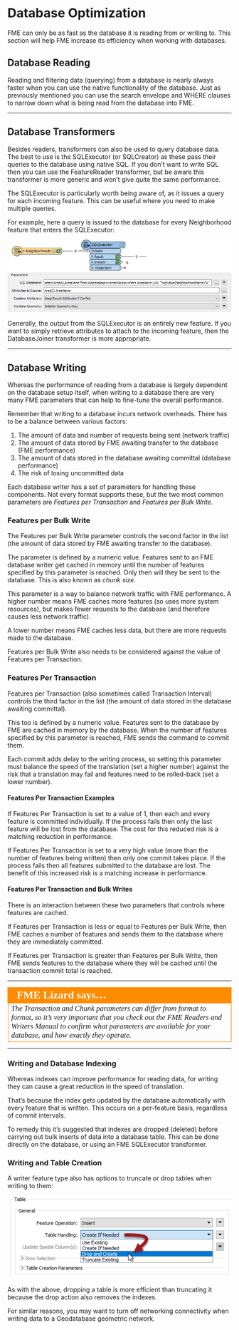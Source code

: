 # Database Optimization #

FME can only be as fast as the database it is reading from or writing to. This section will help FME increase its efficiency when working with databases. 

## Database Reading ##

Reading and filtering data (querying) from a database is nearly always faster when you can use the native functionality of the database. Just as previously mentioned you can use the search envelope and WHERE clauses to narrow down what is being read from the database into FME. 

---

## Database Transformers ##

Besides readers, transformers can also be used to query database data. The best to use is the SQLExecutor (or SQLCreator) as these pass their queries to the database using native SQL. If you don’t want to write SQL then you can use the FeatureReader transformer, but be aware this transformer is more generic and won’t give quite the same performance.

The SQLExecutor is particularly worth being aware of, as it issues a query for each incoming feature. This can be useful where you need to make multiple queries.

For example, here a query is issued to the database for every Neighborhood feature that enters the SQLExecutor:

![](./Images/Img2.026.DBPerformanceSQLExecutor.png)

Generally, the output from the SQLExecutor is an entirely new feature. If you want to simply retrieve attributes to attach to the incoming feature, then the DatabaseJoiner transformer is more appropriate.

---

## Database Writing ##

Whereas the performance of reading from a database is largely dependent on the database setup itself, when writing to a database there are very many FME parameters that can help to fine-tune the overall performance.

Remember that writing to a database incurs network overheads. There has to be a balance between various factors:

1. The amount of data and number of requests being sent (network traffic)
2. The amount of data stored by FME awaiting transfer to the database (FME performance)
3. The amount of data stored in the database awaiting committal (database performance)
4. The risk of losing uncommitted data

Each database writer has a set of parameters for handling these components. Not every format supports these, but the two most common parameters are *Features per Transaction* and *Features per Bulk Write*.

### Features per Bulk Write ###

The Features per Bulk Write parameter controls the second factor in the list (the amount of data stored by FME awaiting transfer to the database). 

The parameter is defined by a numeric value. Features sent to an FME database writer get cached in memory until the number of features specified by this parameter is reached. Only then will they be sent to the database. This is also known as *chunk size*.

This parameter is a way to balance network traffic with FME performance. A higher number means FME caches more features (so uses more system resources), but makes fewer requests to the database (and therefore causes less network traffic).

A lower number means FME caches less data, but there are more requests made to the database.

Features per Bulk Write also needs to be considered against the value of Features per Transaction.


### Features Per Transaction ###

Features per Transaction (also sometimes called Transaction Interval) controls the third factor in the list (the amount of data stored in the database awaiting committal). 

This too is defined by a numeric value. Features sent to the database by FME are cached in memory by the database. When the number of features specified by this parameter is reached, FME sends the command to commit them.

Each commit adds delay to the writing process, so setting this parameter must balance the speed of the translation (set a higher number) against the risk that a translation may fail and features need to be rolled-back (set a lower number).

#### Features Per Transaction Examples ####

If Features Per Transaction is set to a value of 1, then each and every feature is committed individually. If the process fails then only the last feature will be lost from the database. The cost for this reduced risk is a matching reduction in performance.

If Features Per Transaction is set to a very high value (more than the number of features being written) then only one commit takes place. If the process fails then all features submitted to the database are lost. The benefit of this increased risk is a matching increase in performance.

#### Features Per Transaction and Bulk Writes ####

There is an interaction between these two parameters that controls where features are cached.
 
If Features per Transaction is less or equal to Features per Bulk Write, then FME caches a number of features and sends them to the database where they are immediately committed.

If Features per Transaction is greater than Features per Bulk Write, then FME sends features to the database where they will be cached until the transaction commit total is reached.

---

<table style="border-spacing: 0px">
<tr>
<td style="vertical-align:middle;background-color:darkorange;border: 2px solid darkorange">
<i class="fa fa-quote-left fa-lg fa-pull-left fa-fw" style="color:white;padding-right: 12px;vertical-align:text-top"></i>
<span style="color:white;font-size:x-large;font-weight: bold;font-family:serif">FME Lizard says…</span>
</td>
</tr>

<tr>
<td style="border: 1px solid darkorange">
<span style="font-family:serif; font-style:italic; font-size:larger">
The Transaction and Chunk parameters can differ from format to format, so it’s very important that you check out the FME Readers and Writers Manual to confirm what parameters are available for your database, and how exactly they operate.
</span>
</td>
</tr>
</table>

---

### Writing and Database Indexing ###

Whereas indexes can improve performance for reading data, for writing they can cause a great reduction in the speed of translation.

That’s because the index gets updated by the database automatically with every feature that is written. This occurs on a per-feature basis, regardless of commit intervals. 

To remedy this it’s suggested that indexes are dropped (deleted) before carrying out bulk inserts of data into a database table. This can be done directly on the database, or using an FME SQLExecutor transformer.


### Writing and Table Creation ###

A writer feature type also has options to truncate or drop tables when writing to them:

![](./Images/Img2.027.DBPerformanceDropTruncateParams.png)

As with the above, dropping a table is more efficient than truncating it because the drop action also removes the indexes.

For similar reasons, you may want to turn off networking connectivity when writing data to a Geodatabase geometric network.
